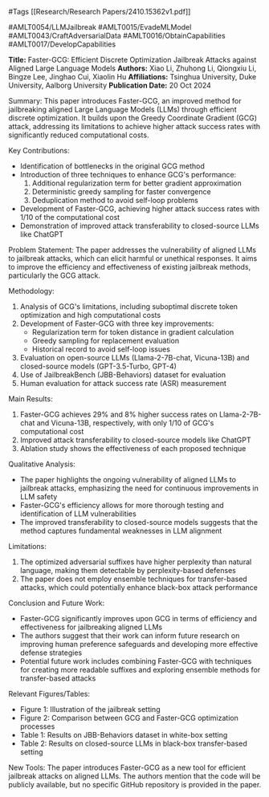 #Tags
[[Research/Research Papers/2410.15362v1.pdf]]

#AMLT0054/LLMJailbreak
#AMLT0015/EvadeMLModel
#AMLT0043/CraftAdversarialData
#AMLT0016/ObtainCapabilities
#AMLT0017/DevelopCapabilities

**Title:** Faster-GCG: Efficient Discrete Optimization Jailbreak Attacks against Aligned Large Language Models
**Authors:** Xiao Li, Zhuhong Li, Qiongxiu Li, Bingze Lee, Jinghao Cui, Xiaolin Hu
**Affiliations:** Tsinghua University, Duke University, Aalborg University
**Publication Date:** 20 Oct 2024

Summary:
This paper introduces Faster-GCG, an improved method for jailbreaking aligned Large Language Models (LLMs) through efficient discrete optimization. It builds upon the Greedy Coordinate Gradient (GCG) attack, addressing its limitations to achieve higher attack success rates with significantly reduced computational costs.

Key Contributions:
- Identification of bottlenecks in the original GCG method
- Introduction of three techniques to enhance GCG's performance:
  1. Additional regularization term for better gradient approximation
  2. Deterministic greedy sampling for faster convergence
  3. Deduplication method to avoid self-loop problems
- Development of Faster-GCG, achieving higher attack success rates with 1/10 of the computational cost
- Demonstration of improved attack transferability to closed-source LLMs like ChatGPT

Problem Statement:
The paper addresses the vulnerability of aligned LLMs to jailbreak attacks, which can elicit harmful or unethical responses. It aims to improve the efficiency and effectiveness of existing jailbreak methods, particularly the GCG attack.

Methodology:
1. Analysis of GCG's limitations, including suboptimal discrete token optimization and high computational costs
2. Development of Faster-GCG with three key improvements:
   - Regularization term for token distance in gradient calculation
   - Greedy sampling for replacement evaluation
   - Historical record to avoid self-loop issues
3. Evaluation on open-source LLMs (Llama-2-7B-chat, Vicuna-13B) and closed-source models (GPT-3.5-Turbo, GPT-4)
4. Use of JailbreakBench (JBB-Behaviors) dataset for evaluation
5. Human evaluation for attack success rate (ASR) measurement

Main Results:
1. Faster-GCG achieves 29% and 8% higher success rates on Llama-2-7B-chat and Vicuna-13B, respectively, with only 1/10 of GCG's computational cost
2. Improved attack transferability to closed-source models like ChatGPT
3. Ablation study shows the effectiveness of each proposed technique

Qualitative Analysis:
- The paper highlights the ongoing vulnerability of aligned LLMs to jailbreak attacks, emphasizing the need for continuous improvements in LLM safety
- Faster-GCG's efficiency allows for more thorough testing and identification of LLM vulnerabilities
- The improved transferability to closed-source models suggests that the method captures fundamental weaknesses in LLM alignment

Limitations:
1. The optimized adversarial suffixes have higher perplexity than natural language, making them detectable by perplexity-based defenses
2. The paper does not employ ensemble techniques for transfer-based attacks, which could potentially enhance black-box attack performance

Conclusion and Future Work:
- Faster-GCG significantly improves upon GCG in terms of efficiency and effectiveness for jailbreaking aligned LLMs
- The authors suggest that their work can inform future research on improving human preference safeguards and developing more effective defense strategies
- Potential future work includes combining Faster-GCG with techniques for creating more readable suffixes and exploring ensemble methods for transfer-based attacks

Relevant Figures/Tables:
- Figure 1: Illustration of the jailbreak setting
- Figure 2: Comparison between GCG and Faster-GCG optimization processes
- Table 1: Results on JBB-Behaviors dataset in white-box setting
- Table 2: Results on closed-source LLMs in black-box transfer-based setting

New Tools:
The paper introduces Faster-GCG as a new tool for efficient jailbreak attacks on aligned LLMs. The authors mention that the code will be publicly available, but no specific GitHub repository is provided in the paper.